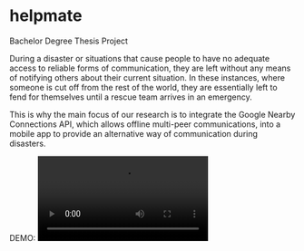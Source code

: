 # helpmate
Bachelor Degree Thesis Project

During a disaster or situations that cause people to have no adequate access to reliable forms of communication, they are left without any means of notifying others about their current situation. In these instances, where someone is cut off from the rest of the world, they are essentially left to fend for themselves until a rescue team arrives in an emergency.  
  
This is why the main focus of our research is to integrate the Google Nearby Connections API, which allows offline multi-peer communications, into a mobile app to provide an alternative way of communication during disasters.

DEMO:
![Video](https://github-production-user-asset-6210df.s3.amazonaws.com/75562733/348500631-07adcc97-427f-4f3f-8a8b-a90dea79cfbb.mp4?X-Amz-Algorithm=AWS4-HMAC-SHA256&X-Amz-Credential=AKIAVCODYLSA53PQK4ZA%2F20240713%2Fus-east-1%2Fs3%2Faws4_request&X-Amz-Date=20240713T195857Z&X-Amz-Expires=300&X-Amz-Signature=2466011d846e9f1632b114b252c5c5650bf1a27d449839c3df85fa71c5a7382f&X-Amz-SignedHeaders=host&actor_id=75562733&key_id=0&repo_id=736887930)

